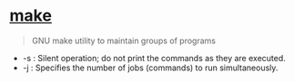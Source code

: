 # [make](https://man7.org/linux/man-pages/man1/make.1.html#:~:text=To%20prepare%20to%20use%20make,made%20by%20compiling%20source%20files.)

> GNU make utility to maintain groups of programs

* -s : Silent operation; do not print the commands as they are executed.
* -j : Specifies the number of jobs (commands) to run simultaneously.
  